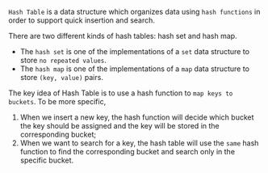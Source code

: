 `Hash Table` is a data structure which organizes data using `hash functions` in order to support quick insertion and search.

There are two different kinds of hash tables: hash set and hash map.

- The `hash set` is one of the implementations of a `set` data structure to store `no repeated values`.
- The `hash map` is one of the implementations of a `map` data structure to store `(key, value)` pairs.

The key idea of Hash Table is to use a hash function to `map keys to buckets`. To be more specific,

1. When we insert a new key, the hash function will decide which bucket the key should be assigned and the key will be stored in the corresponding bucket;
2. When we want to search for a key, the hash table will use the `same` hash function to find the corresponding bucket and search only in the specific bucket.